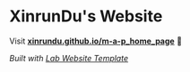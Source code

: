 
# XinrunDu's Website

Visit **[xinrundu.github.io/m-a-p_home_page](https://xinrundu.github.io/m-a-p_home_page)** 🚀

_Built with [Lab Website Template](https://greene-lab.gitbook.io/lab-website-template-docs)_

